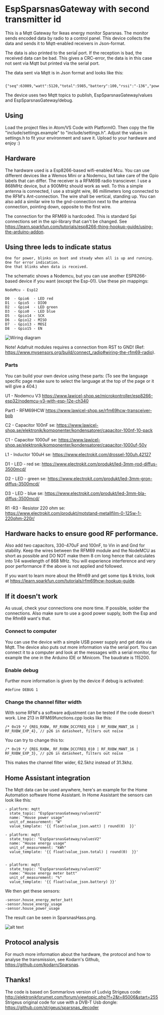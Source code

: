 # EspSparsnasGateway with second transmitter id

This is a Mqtt Gateway for Ikeas energy monitor Sparsnas. The monitor
sends encoded data by radio to a control panel. This device collects the data
and sends it to Mqtt-enabled receivers in Json-format.

The data is also printed to the seriaĺ port. If the reception is bad, the received data can be bad.
This gives a CRC-error, the data is in this case not sent via Mqtt but printed via the serial port.

The data sent via Mqtt is in Json format and looks like this:

```
 {"seq":63009,"watt":5120,"total":5985,"battery":100,"rssi":"-136","power":"720","pulse":"5985167"}

```

The device uses two Mqtt topics to publish, EspSparsnasGateway/values and EspSparsnasGateway/debug.

## Using
Load the project files in Atom/VS Code with PlatformIO. Then copy the file "include/settings.example" to "include/settings.h". Adjust the values in settings.h to fit your environment and save it. Upload to your hardware and enjoy :)

## Hardware
The hardware used is a Esp8266-based wifi-enabled Mcu. You can use different devices like a Wemos Mini or a Nodemcu, but take care of the Gpio labels that can differ. The receiver is a RFM69B radio transciever. I use a 868MHz device, but a 900MHz should work as well. To this a simple antenna is connected, I use a straight wire, 86 millimeters long connected to the RFM's Ant-connection. The wire shall be vertical, standing up. You can also add a similar wire to the gnd-connection next to the antenna connection, pointing down, opposite to the first wire.

The connection for the RFM69 is hardcoded. This is standard Spi connections set in the spi-library that can't be changed. See https://learn.sparkfun.com/tutorials/esp8266-thing-hookup-guide/using-the-arduino-addon.

## Using three leds to indicate status

    One for power, blinks on boot and steady when all is up and running.
    One for error indication.
    One that blinks when data is received.


The schematic shows a Nodemcu, but you can use another ESP8266-based device if you want (except the Esp-01). Use these pin mappings:

```
NodeMcu - Esp12

D0	- Gpio6  - LED red
D1	- Gpio5  - DIO0
D2	- Gpio4  - LED green
D3	- Gpio0  - LED blue
D5	- Gpio14 - SCK
D6	- Gpio12 - MISO
D7	- Gpio13 - MOSI
D8	- Gpio15 - EN
``` 

![Wiring diagram](https://github.com/bphermansson/EspSparsnasGateway/raw/master/EspSparsnasGateway_schem_Nodemcu.png)

Note! Adafruit modules requires a connection from RST to GND! (Ref: https://www.mysensors.org/build/connect_radio#wiring-the-rfm69-radio).

### Parts
You can build your own device using these parts: (To see the language specific page make sure to select the language at the top of the page or it will give a 404.)

U1 - Nodemcu V3
https://www.lawicel-shop.se/microkontroller/esp8266-esp32/nodemcu-v3-with-esp-12e-ch340

Part1 - RFM69HCW
https://www.lawicel-shop.se/rfm69hcw-transceiver-bob

C2 - Capacitor 100nF
se: https://www.lawicel-shop.se/elektronik/komponenter/kondensatorer/capacitor-100nf-10-pack

C1 - Capacitor 1000uF
se: https://www.lawicel-shop.se/elektronik/komponenter/kondensatorer/capacitor-1000uf-50v

L1 - Inductor 100uH se: https://www.electrokit.com/drossel-100uh.42127

D1 - LED - red se: https://www.electrokit.com/produkt/led-3mm-rod-diffus-3500mcd/

D2 - LED - green se: https://www.electrokit.com/produkt/led-3mm-gron-diffus-3500mcd/

D3 - LED - blue se: https://www.electrokit.com/produkt/led-3mm-bla-diffus-3500mcd/

R1 -R3 - Resistor 220 ohm se: https://www.electrokit.com/produkt/motstand-metallfilm-0-125w-1-220ohm-220r/


## Hardware hacks to ensure good RF performance.
Also add two capacitors, 330-470uF and 100nF, to Vin in and Gnd for stability.
Keep the wires between the RFM69 module and the NodeMCU as short as possible and DO NOT make them 8 cm long hence that calculates into 1/4 wavelength of 868 MHz.
You will experience interference and very poor performance if the above is not applied and followed.

If you want to learn more about the Rfm69 and get some tips & tricks, look at https://learn.sparkfun.com/tutorials/rfm69hcw-hookup-guide.

## If it doesn't work
As usual, check your connections one more time. If possible, solder the connections. Also make sure to use a good power supply, both the Esp and the Rfm69 want's that.

### Connect to computer
You can use the device with a simple USB power supply and get data via Mqtt. The device also puts out more information via the serial port. You can connect it to a computer and look at the messages with a serial monitor, for example the one in the Arduino IDE or Minicom. The baudrate is 115200.

### Enable debug
Further more information is given by the device if debug is activated:

```
#define DEBUG 1
```

### Change the channel filter width
With some RFM's a software adjustment can be tested if the code doesn't work. Line 213 in RFM69functions.cpp looks like this:

```
/* 0x19 */ {REG_RXBW, RF_RXBW_DCCFREQ_010 | RF_RXBW_MANT_16 | RF_RXBW_EXP_4}, // p26 in datasheet, filters out noise
```

You can try to change this to:

```
/* 0x19 */ {REG_RXBW, RF_RXBW_DCCFREQ_010 | RF_RXBW_MANT_16 | RF_RXBW_EXP_3}, // p26 in datasheet, filters out noise
```

This makes the channel filter wider, 62.5khz instead of 31.3khz.

## Home Assistant integration
The Mqtt data can be used anywhere, here's an example for the Home Automation software Home Assistant.
In Home Assistant the sensors can look like this:

```
- platform: mqtt
  state_topic: "EspSparsnasGateway/valuesV2"
  name: "House power usage"
  unit_of_measurement: "W"
  value_template: '{{ float(value_json.watt) | round(0)  }}'

- platform: mqtt
  state_topic: "EspSparsnasGateway/valuesV2"
  name: "House energy usage"
  unit_of_measurement: "kWh"
  value_template: '{{ float(value_json.total) | round(0)  }}'
    

- platform: mqtt
  state_topic: "EspSparsnasGateway/valuesV2"
  name: "House energy meter batt"
  unit_of_measurement: "%"
  value_template: '{{ float(value_json.battery) }}'
```

We then get these sensors:

```
-sensor.house_energy_meter_batt
-sensor.house_energy_usage
-sensor.house_power_usage
```

The result can be seen in SparsnasHass.png.

![alt text](https://github.com/bphermansson/EspSparsnasGateway/blob/master/SparsnasHass.png "Sparsnas in Home Assistant")

## Protocol analysis
For much more information about the hardware, the protocol and how to analyse the transmission, see
Kodarn's Github, https://github.com/kodarn/Sparsnas.

## Thanks!
The code is based on Sommarlovs version of Ludvig Strigeus code:
http://elektronikforumet.com/forum/viewtopic.php?f=2&t=85006&start=255
Strigeus original code for use with a DVB-T Usb dongle:
https://github.com/strigeus/sparsnas_decoder
